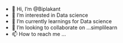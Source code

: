 - 👋 Hi, I’m @Biplakant
- 👀 I’m interested in Data science
- 🌱 I’m currently learnings for Data science
- 💞️ I’m looking to collaborate on ...simplilearn
- 📫 How to reach me ...

<!---
Biplakant/Biplakant is a ✨ special ✨ repository because its `README.md` (this file) appears on your GitHub profile.
You can click the Preview link to take a look at your changes.
--->
